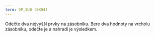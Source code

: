 ```yaml
---
term: OP_SUB (0X94)
---
```


Odečte dva nejvyšší prvky na zásobníku. Bere dva hodnoty na vrcholu zásobníku, odečte je a nahradí je výsledkem.